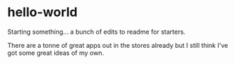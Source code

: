 # hello-world
Starting something... a bunch of edits to readme for starters.

There are a tonne of great apps out in the stores already but I still think I've got some great ideas of my own.
